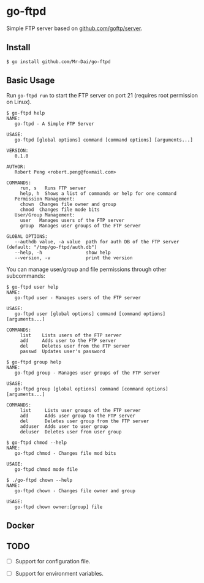 # go-ftpd

Simple FTP server based on [github.com/goftp/server](https://github.com/goftp/server).

## Install

```
$ go install github.com/Mr-Dai/go-ftpd
```

## Basic Usage

Run `go-ftpd run` to start the FTP server on port 21 (requires root permission on Linux).

```
$ go-ftpd help
NAME:
   go-ftpd - A Simple FTP Server

USAGE:
   go-ftpd [global options] command [command options] [arguments...]

VERSION:
   0.1.0

AUTHOR:
   Robert Peng <robert.peng@foxmail.com>

COMMANDS:
     run, s   Runs FTP server
     help, h  Shows a list of commands or help for one command
   Permission Management:
     chown  Changes file owner and group
     chmod  Changes file mode bits
   User/Group Management:
     user   Manages users of the FTP server
     group  Manages user groups of the FTP server

GLOBAL OPTIONS:
   --authdb value, -a value  path for auth DB of the FTP server (default: "/tmp/go-ftpd/auth.db")
   --help, -h                show help
   --version, -v             print the version
```

You can manage user/group and file permissions through other subcommands:

```
$ go-ftpd user help
NAME:
   go-ftpd user - Manages users of the FTP server

USAGE:
   go-ftpd user [global options] command [command options] [arguments...]

COMMANDS:
     list    Lists users of the FTP server
     add     Adds user to the FTP server
     del     Deletes user from the FTP server
     passwd  Updates user's password
```

```
$ go-ftpd group help
NAME:
   go-ftpd group - Manages user groups of the FTP server

USAGE:
   go-ftpd group [global options] command [command options] [arguments...]

COMMANDS:
     list     Lists user groups of the FTP server
     add      Adds user group to the FTP server
     del      Deletes user group from the FTP server
     adduser  Adds user to user group
     deluser  Deletes user from user group
```

```
$ go-ftpd chmod --help
NAME:
   go-ftpd chmod - Changes file mod bits

USAGE:
   go-ftpd chmod mode file
```

```
$ ./go-ftpd chown --help
NAME:
   go-ftpd chown - Changes file owner and group

USAGE:
   go-ftpd chown owner:[group] file
```

## Docker

## TODO

- [ ] Support for configuration file.
- [ ] Support for environment variables.


